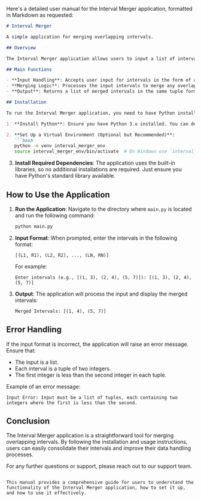 Here's a detailed user manual for the Interval Merger application, formatted in Markdown as requested:

```markdown
# Interval Merger

A simple application for merging overlapping intervals.

## Overview

The Interval Merger application allows users to input a list of intervals and receive a merged list of intervals as output. This is particularly useful in scenarios where you need to consolidate overlapping time slots, ranges, or any other numerical intervals.

## Main Functions

- **Input Handling**: Accepts user input for intervals in the form of a list of tuples.
- **Merging Logic**: Processes the input intervals to merge any overlapping or contiguous intervals.
- **Output**: Returns a list of merged intervals in the same tuple format.

## Installation

To run the Interval Merger application, you need to have Python installed on your system. Follow these steps to set up the environment:

1. **Install Python**: Ensure you have Python 3.x installed. You can download it from [python.org](https://www.python.org/downloads/).

2. **Set Up a Virtual Environment (Optional but Recommended)**:
   ```bash
   python -m venv interval_merger_env
   source interval_merger_env/bin/activate  # On Windows use `interval_merger_env\Scripts\activate`
   ```

3. **Install Required Dependencies**: The application uses the built-in libraries, so no additional installations are required. Just ensure you have Python's standard library available.

## How to Use the Application

1. **Run the Application**:
   Navigate to the directory where `main.py` is located and run the following command:
   ```bash
   python main.py
   ```

2. **Input Format**:
   When prompted, enter the intervals in the following format:
   ```
   [(L1, R1), (L2, R2), ..., (LN, RN)]
   ```
   For example:
   ```
   Enter intervals (e.g., [(1, 3), (2, 4), (5, 7)]): [(1, 3), (2, 4), (5, 7)]
   ```

3. **Output**:
   The application will process the input and display the merged intervals:
   ```
   Merged Intervals: [(1, 4), (5, 7)]
   ```

## Error Handling

If the input format is incorrect, the application will raise an error message. Ensure that:
- The input is a list.
- Each interval is a tuple of two integers.
- The first integer is less than the second integer in each tuple.

Example of an error message:
```
Input Error: Input must be a list of tuples, each containing two integers where the first is less than the second.
```

## Conclusion

The Interval Merger application is a straightforward tool for merging overlapping intervals. By following the installation and usage instructions, users can easily consolidate their intervals and improve their data handling processes.

For any further questions or support, please reach out to our support team.
```

This manual provides a comprehensive guide for users to understand the functionality of the Interval Merger application, how to set it up, and how to use it effectively.